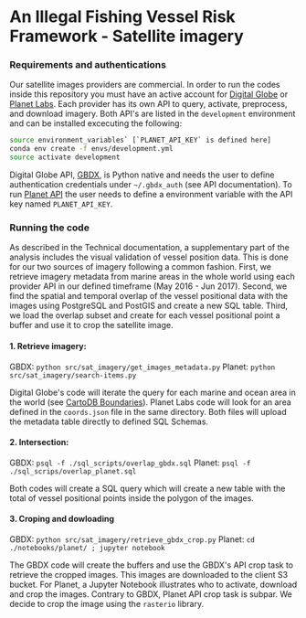 # An Illegal Fishing Vessel Risk Framework - Satellite imagery

### Requirements and authentications
Our satellite images providers are commercial. In order to run the codes inside this repository you must have an active account for [Digital Globe] or [Planet Labs]. Each provider has its own API to query, activate, preprocess, and download imagery. Both API's are listed in the `development` environment and can be installed excecuting the following: 

```bash
source environment_variables` [`PLANET_API_KEY` is defined here]
conda env create -f envs/development.yml
source activate development
```

Digital Globe API, [GBDX], is Python native and needs the user to define authentication credentials under `~/.gbdx_auth` (see API documentation). To run [Planet API] the user needs to define a environment variable with the API key named `PLANET_API_KEY`. 

### Running the code

As described in the Technical documentation, a supplementary part of the analysis includes the visual validation of vessel position data. This is done for our two sources of imagery following a common fashion. First, we retrieve imagery metadata from marine areas in the whole world using each provider API in our defined timeframe (May 2016 - Jun 2017). Second, we find the spatial and temporal overlap of the vessel positional data with the images using PostgreSQL and PostGIS and create a new SQL table. Third, we load the overlap subset and create for each vessel positional point a buffer and use it to crop the satellite image. 

#### 1. Retrieve imagery:

GBDX: `python src/sat_imagery/get_images_metadata.py`
Planet: `python src/sat_imagery/search-items.py` 

Digital Globe's code will iterate the query for each marine and ocean area in the world (see [CartoDB Boundaries]). Planet Labs code will look for an area defined in the `coords.json` file in the same directory. Both files will upload the metadata table directly to defined SQL Schemas.

#### 2. Intersection: 

GBDX: `psql -f ./sql_scripts/overlap_gbdx.sql`
Planet: `psql -f ./sql_scrips/overlap_planet.sql`

Both codes will create a SQL query which will create a new table with the total of vessel positional points inside the polygon of the images. 

#### 3. Croping and dowloading
GBDX: `python src/sat_imagery/retrieve_gbdx_crop.py`
Planet: `cd ./notebooks/planet/ ; jupyter notebook `

The GBDX code will create the buffers and use the GBDX's API crop task to retrieve the cropped images. This images are downloaded to the client S3 bucket. For Planet, a Jupyter Notebook illustrates who to activate, download and crop the images. Contrary to GBDX, Planet API crop task is subpar. We decide to crop the image using the `rasterio` library.


[Digital Globe]:http://www.digitalglobe.com/
[Planet Labs]:https://www.planet.com/
[GBDX]:http://gbdxtools.readthedocs.io/en/latest/
[Planet API]:https://planetlabs.github.io/planet-client-python/index.html
[CartoDB Boundaries]: https://cartodb.github.io/bigmetadata/global/boundary.html
